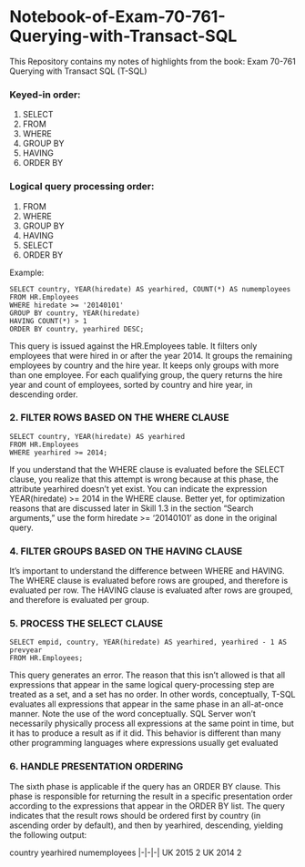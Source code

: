 # Notebook-of-Exam-70-761-Querying-with-Transact-SQL

This Repository contains my notes of highlights from the book: Exam 70-761 Querying with Transact SQL (T-SQL)

### Keyed-in order:

1. SELECT
2. FROM
3. WHERE
4. GROUP BY
5. HAVING
6. ORDER BY

### Logical query processing order:

1. FROM
2. WHERE
3. GROUP BY
4. HAVING
5. SELECT
6. ORDER BY

Example:
```
SELECT country, YEAR(hiredate) AS yearhired, COUNT(*) AS numemployees
FROM HR.Employees
WHERE hiredate >= '20140101'
GROUP BY country, YEAR(hiredate)
HAVING COUNT(*) > 1
ORDER BY country, yearhired DESC;
```
This query is issued against the HR.Employees table. It filters only employees that were hired in or after the year 2014. It groups the remaining employees by country and the hire 
year. It keeps only groups with more than one employee. For each qualifying group, the query returns the hire year and count of employees, sorted by country and hire year, in descending order.

### 2. FILTER ROWS BASED ON THE WHERE CLAUSE
```
SELECT country, YEAR(hiredate) AS yearhired
FROM HR.Employees
WHERE yearhired >= 2014;
```

If you understand that the WHERE clause is evaluated before the SELECT clause, you realize that this attempt is wrong because at this phase, the attribute yearhired doesn’t yet exist. You can indicate the expression YEAR(hiredate) >= 2014 in the WHERE clause. Better yet, for optimization reasons that are discussed later in Skill 1.3 in the section “Search arguments,” use the form hiredate >= ‘20140101’ as done in the original query.

### 4. FILTER GROUPS BASED ON THE HAVING CLAUSE

It’s important to understand the difference between WHERE and HAVING. The WHERE clause is evaluated before rows are grouped, and therefore is evaluated per row. The HAVING clause is evaluated after rows are grouped, and therefore is evaluated per group.

### 5. PROCESS THE SELECT CLAUSE

```
SELECT empid, country, YEAR(hiredate) AS yearhired, yearhired - 1 AS prevyear
FROM HR.Employees;
```
This query generates an error. The reason that this isn’t allowed is that all expressions that appear in the same logical  query-processing step are treated as a set, and a set has no order. In other words, conceptually, T-SQL evaluates all expressions that appear in the same phase in an all-at-once manner. Note the use of the word conceptually. SQL Server won’t necessarily physically process all expressions at the same point in time, but it has to produce a result as if it did. This behavior is different than many other programming languages where expressions usually get evaluated 

### 6. HANDLE PRESENTATION ORDERING

The sixth phase is applicable if the query has an ORDER BY clause. This phase is responsible for returning the result in a specific presentation order according to the expressions that appear in the ORDER BY list. The query indicates that the result rows should be ordered first by country (in ascending order by default), and then by yearhired, descending, yielding the following output:

country yearhired numemployees
|-|-|-|
UK 2015 2
UK 2014 2
